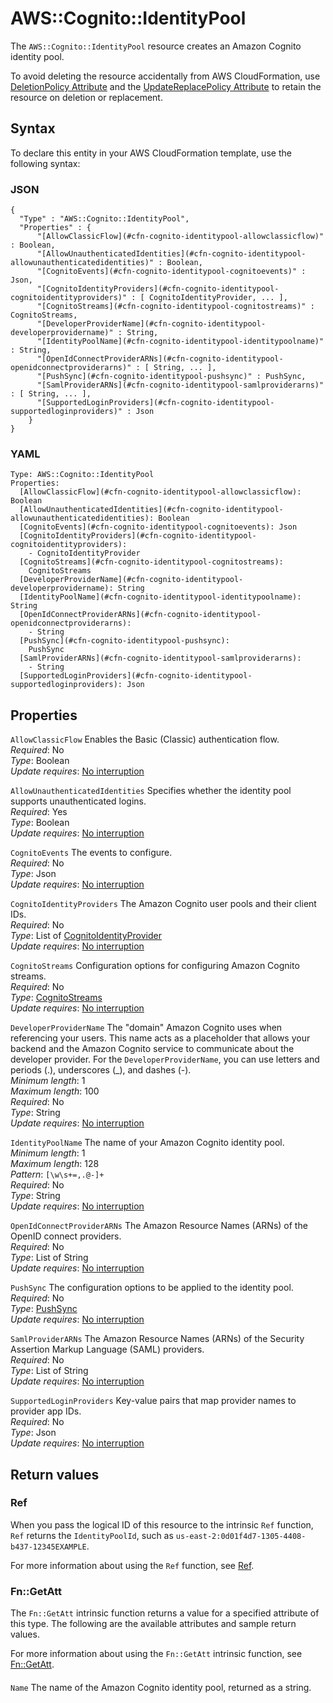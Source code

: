 # AWS::Cognito::IdentityPool<a name="aws-resource-cognito-identitypool"></a>

The `AWS::Cognito::IdentityPool` resource creates an Amazon Cognito identity pool\.

To avoid deleting the resource accidentally from AWS CloudFormation, use [DeletionPolicy Attribute](https://docs.aws.amazon.com/AWSCloudFormation/latest/UserGuide/aws-attribute-deletionpolicy.html) and the [UpdateReplacePolicy Attribute](https://docs.aws.amazon.com/AWSCloudFormation/latest/UserGuide/aws-attribute-updatereplacepolicy.html) to retain the resource on deletion or replacement\.

## Syntax<a name="aws-resource-cognito-identitypool-syntax"></a>

To declare this entity in your AWS CloudFormation template, use the following syntax:

### JSON<a name="aws-resource-cognito-identitypool-syntax.json"></a>

```
{
  "Type" : "AWS::Cognito::IdentityPool",
  "Properties" : {
      "[AllowClassicFlow](#cfn-cognito-identitypool-allowclassicflow)" : Boolean,
      "[AllowUnauthenticatedIdentities](#cfn-cognito-identitypool-allowunauthenticatedidentities)" : Boolean,
      "[CognitoEvents](#cfn-cognito-identitypool-cognitoevents)" : Json,
      "[CognitoIdentityProviders](#cfn-cognito-identitypool-cognitoidentityproviders)" : [ CognitoIdentityProvider, ... ],
      "[CognitoStreams](#cfn-cognito-identitypool-cognitostreams)" : CognitoStreams,
      "[DeveloperProviderName](#cfn-cognito-identitypool-developerprovidername)" : String,
      "[IdentityPoolName](#cfn-cognito-identitypool-identitypoolname)" : String,
      "[OpenIdConnectProviderARNs](#cfn-cognito-identitypool-openidconnectproviderarns)" : [ String, ... ],
      "[PushSync](#cfn-cognito-identitypool-pushsync)" : PushSync,
      "[SamlProviderARNs](#cfn-cognito-identitypool-samlproviderarns)" : [ String, ... ],
      "[SupportedLoginProviders](#cfn-cognito-identitypool-supportedloginproviders)" : Json
    }
}
```

### YAML<a name="aws-resource-cognito-identitypool-syntax.yaml"></a>

```
Type: AWS::Cognito::IdentityPool
Properties: 
  [AllowClassicFlow](#cfn-cognito-identitypool-allowclassicflow): Boolean
  [AllowUnauthenticatedIdentities](#cfn-cognito-identitypool-allowunauthenticatedidentities): Boolean
  [CognitoEvents](#cfn-cognito-identitypool-cognitoevents): Json
  [CognitoIdentityProviders](#cfn-cognito-identitypool-cognitoidentityproviders): 
    - CognitoIdentityProvider
  [CognitoStreams](#cfn-cognito-identitypool-cognitostreams): 
    CognitoStreams
  [DeveloperProviderName](#cfn-cognito-identitypool-developerprovidername): String
  [IdentityPoolName](#cfn-cognito-identitypool-identitypoolname): String
  [OpenIdConnectProviderARNs](#cfn-cognito-identitypool-openidconnectproviderarns): 
    - String
  [PushSync](#cfn-cognito-identitypool-pushsync): 
    PushSync
  [SamlProviderARNs](#cfn-cognito-identitypool-samlproviderarns): 
    - String
  [SupportedLoginProviders](#cfn-cognito-identitypool-supportedloginproviders): Json
```

## Properties<a name="aws-resource-cognito-identitypool-properties"></a>

`AllowClassicFlow`  <a name="cfn-cognito-identitypool-allowclassicflow"></a>
Enables the Basic \(Classic\) authentication flow\.  
*Required*: No  
*Type*: Boolean  
*Update requires*: [No interruption](https://docs.aws.amazon.com/AWSCloudFormation/latest/UserGuide/using-cfn-updating-stacks-update-behaviors.html#update-no-interrupt)

`AllowUnauthenticatedIdentities`  <a name="cfn-cognito-identitypool-allowunauthenticatedidentities"></a>
Specifies whether the identity pool supports unauthenticated logins\.  
*Required*: Yes  
*Type*: Boolean  
*Update requires*: [No interruption](https://docs.aws.amazon.com/AWSCloudFormation/latest/UserGuide/using-cfn-updating-stacks-update-behaviors.html#update-no-interrupt)

`CognitoEvents`  <a name="cfn-cognito-identitypool-cognitoevents"></a>
The events to configure\.  
*Required*: No  
*Type*: Json  
*Update requires*: [No interruption](https://docs.aws.amazon.com/AWSCloudFormation/latest/UserGuide/using-cfn-updating-stacks-update-behaviors.html#update-no-interrupt)

`CognitoIdentityProviders`  <a name="cfn-cognito-identitypool-cognitoidentityproviders"></a>
The Amazon Cognito user pools and their client IDs\.  
*Required*: No  
*Type*: List of [CognitoIdentityProvider](aws-properties-cognito-identitypool-cognitoidentityprovider.md)  
*Update requires*: [No interruption](https://docs.aws.amazon.com/AWSCloudFormation/latest/UserGuide/using-cfn-updating-stacks-update-behaviors.html#update-no-interrupt)

`CognitoStreams`  <a name="cfn-cognito-identitypool-cognitostreams"></a>
Configuration options for configuring Amazon Cognito streams\.  
*Required*: No  
*Type*: [CognitoStreams](aws-properties-cognito-identitypool-cognitostreams.md)  
*Update requires*: [No interruption](https://docs.aws.amazon.com/AWSCloudFormation/latest/UserGuide/using-cfn-updating-stacks-update-behaviors.html#update-no-interrupt)

`DeveloperProviderName`  <a name="cfn-cognito-identitypool-developerprovidername"></a>
The "domain" Amazon Cognito uses when referencing your users\. This name acts as a placeholder that allows your backend and the Amazon Cognito service to communicate about the developer provider\. For the `DeveloperProviderName`, you can use letters and periods \(\.\), underscores \(\_\), and dashes \(\-\)\.  
*Minimum length*: 1  
*Maximum length*: 100  
*Required*: No  
*Type*: String  
*Update requires*: [No interruption](https://docs.aws.amazon.com/AWSCloudFormation/latest/UserGuide/using-cfn-updating-stacks-update-behaviors.html#update-no-interrupt)

`IdentityPoolName`  <a name="cfn-cognito-identitypool-identitypoolname"></a>
The name of your Amazon Cognito identity pool\.  
*Minimum length*: 1  
*Maximum length*: 128  
*Pattern*: `[\w\s+=,.@-]+`  
*Required*: No  
*Type*: String  
*Update requires*: [No interruption](https://docs.aws.amazon.com/AWSCloudFormation/latest/UserGuide/using-cfn-updating-stacks-update-behaviors.html#update-no-interrupt)

`OpenIdConnectProviderARNs`  <a name="cfn-cognito-identitypool-openidconnectproviderarns"></a>
The Amazon Resource Names \(ARNs\) of the OpenID connect providers\.  
*Required*: No  
*Type*: List of String  
*Update requires*: [No interruption](https://docs.aws.amazon.com/AWSCloudFormation/latest/UserGuide/using-cfn-updating-stacks-update-behaviors.html#update-no-interrupt)

`PushSync`  <a name="cfn-cognito-identitypool-pushsync"></a>
The configuration options to be applied to the identity pool\.  
*Required*: No  
*Type*: [PushSync](aws-properties-cognito-identitypool-pushsync.md)  
*Update requires*: [No interruption](https://docs.aws.amazon.com/AWSCloudFormation/latest/UserGuide/using-cfn-updating-stacks-update-behaviors.html#update-no-interrupt)

`SamlProviderARNs`  <a name="cfn-cognito-identitypool-samlproviderarns"></a>
The Amazon Resource Names \(ARNs\) of the Security Assertion Markup Language \(SAML\) providers\.  
*Required*: No  
*Type*: List of String  
*Update requires*: [No interruption](https://docs.aws.amazon.com/AWSCloudFormation/latest/UserGuide/using-cfn-updating-stacks-update-behaviors.html#update-no-interrupt)

`SupportedLoginProviders`  <a name="cfn-cognito-identitypool-supportedloginproviders"></a>
Key\-value pairs that map provider names to provider app IDs\.  
*Required*: No  
*Type*: Json  
*Update requires*: [No interruption](https://docs.aws.amazon.com/AWSCloudFormation/latest/UserGuide/using-cfn-updating-stacks-update-behaviors.html#update-no-interrupt)

## Return values<a name="aws-resource-cognito-identitypool-return-values"></a>

### Ref<a name="aws-resource-cognito-identitypool-return-values-ref"></a>

When you pass the logical ID of this resource to the intrinsic `Ref` function, `Ref` returns the `IdentityPoolId`, such as `us-east-2:0d01f4d7-1305-4408-b437-12345EXAMPLE`\.

For more information about using the `Ref` function, see [Ref](https://docs.aws.amazon.com/AWSCloudFormation/latest/UserGuide/intrinsic-function-reference-ref.html)\.

### Fn::GetAtt<a name="aws-resource-cognito-identitypool-return-values-fn--getatt"></a>

The `Fn::GetAtt` intrinsic function returns a value for a specified attribute of this type\. The following are the available attributes and sample return values\.

For more information about using the `Fn::GetAtt` intrinsic function, see [Fn::GetAtt](https://docs.aws.amazon.com/AWSCloudFormation/latest/UserGuide/intrinsic-function-reference-getatt.html)\.

#### <a name="aws-resource-cognito-identitypool-return-values-fn--getatt-fn--getatt"></a>

`Name`  <a name="Name-fn::getatt"></a>
The name of the Amazon Cognito identity pool, returned as a string\.